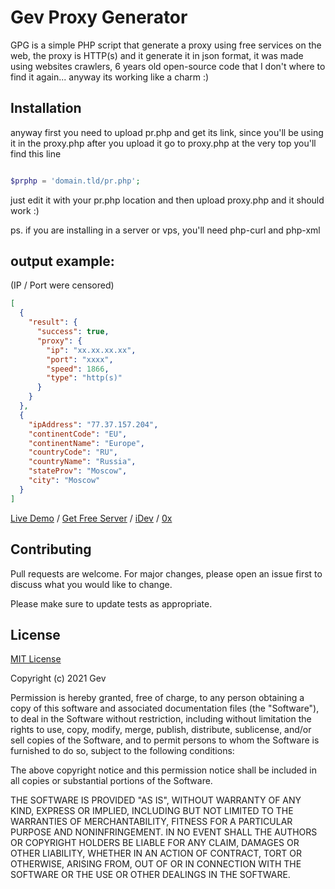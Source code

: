 # Gev Proxy Generator

GPG is a simple PHP script that generate a proxy using free services on the web, the proxy is HTTP(s) and it generate it in json format, it was made using websites crawlers, 6 years old open-source code that I don't where to find it again... anyway its working like a charm :)

## Installation

anyway first you need to upload pr.php and get its link, since you'll be using it in the proxy.php after you upload it go to proxy.php at the very top you'll find this line 


```php

$prphp = 'domain.tld/pr.php';

```
just edit it with your pr.php location and then upload proxy.php and it should work :)

ps. if you are installing in a server or vps, you'll need php-curl and php-xml

## output example:
(IP / Port were censored)
```json
[
  {
    "result": {
      "success": true,
      "proxy": {
        "ip": "xx.xx.xx.xx",
        "port": "xxxx",
        "speed": 1866,
        "type": "http(s)"
      }
    }
  },
  {
    "ipAddress": "77.37.157.204",
    "continentCode": "EU",
    "continentName": "Europe",
    "countryCode": "RU",
    "countryName": "Russia",
    "stateProv": "Moscow",
    "city": "Moscow"
  }
]
```
[Live Demo](https://proxy.apis.rip/) / [Get Free Server](https://discord.gg/wsSz5RSUGV) / [iDev](https://idev.pw) / [0x](https://0x.fit)

## Contributing
Pull requests are welcome. For major changes, please open an issue first to discuss what you would like to change.

Please make sure to update tests as appropriate.

## License
[MIT License](https://choosealicense.com/licenses/mit/)

Copyright (c) 2021 Gev

Permission is hereby granted, free of charge, to any person obtaining a copy
of this software and associated documentation files (the "Software"), to deal
in the Software without restriction, including without limitation the rights
to use, copy, modify, merge, publish, distribute, sublicense, and/or sell
copies of the Software, and to permit persons to whom the Software is
furnished to do so, subject to the following conditions:

The above copyright notice and this permission notice shall be included in all
copies or substantial portions of the Software.

THE SOFTWARE IS PROVIDED "AS IS", WITHOUT WARRANTY OF ANY KIND, EXPRESS OR
IMPLIED, INCLUDING BUT NOT LIMITED TO THE WARRANTIES OF MERCHANTABILITY,
FITNESS FOR A PARTICULAR PURPOSE AND NONINFRINGEMENT. IN NO EVENT SHALL THE
AUTHORS OR COPYRIGHT HOLDERS BE LIABLE FOR ANY CLAIM, DAMAGES OR OTHER
LIABILITY, WHETHER IN AN ACTION OF CONTRACT, TORT OR OTHERWISE, ARISING FROM,
OUT OF OR IN CONNECTION WITH THE SOFTWARE OR THE USE OR OTHER DEALINGS IN THE
SOFTWARE.
